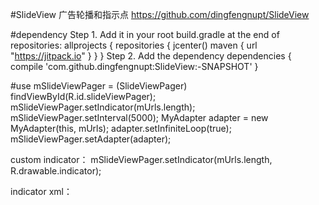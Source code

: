#SlideView
广告轮播和指示点
https://github.com/dingfengnupt/SlideView

#dependency
Step 1. Add it in your root build.gradle at the end of repositories:
allprojects {
    repositories {
        jcenter()
        maven { url "https://jitpack.io" }
    }
}
Step 2. Add the dependency
dependencies {
    compile 'com.github.dingfengnupt:SlideView:-SNAPSHOT'
}

#use
mSlideViewPager = (SlideViewPager) findViewById(R.id.slideViewPager);
mSlideViewPager.setIndicator(mUrls.length);
mSlideViewPager.setInterval(5000);
MyAdapter adapter = new MyAdapter(this, mUrls);
adapter.setInfiniteLoop(true);
mSlideViewPager.setAdapter(adapter);

custom indicator：
mSlideViewPager.setIndicator(mUrls.length, R.drawable.indicator);

indicator xml：
<?xml version="1.0" encoding="utf-8"?>
<selector xmlns:android="http://schemas.android.com/apk/res/android">
    <item android:drawable="@drawable/selected" android:state_selected="true" />
    <item android:drawable="@drawable/unselected" />
</selector>
